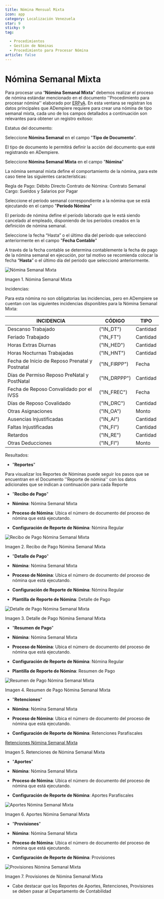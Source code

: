 ```yaml
---
title: Nómina Mensual Mixta
icon: app
category: Localización Venezuela
star: 9
sticky: 9
tag:

  - Procedimientos
  - Gestión de Nóminas
  - Procedimiento para Procesar Nómina
article: false
---
```


 **Nómina Semanal Mixta**
=========================

Para procesar una “**Nómina Semanal Mixta**” debemos realizar el proceso de nómina estándar mencionado en el documento ''Procedimiento para procesar nómina'' elaborado por [ERPyA](http://erpya.com). En esta ventana se registran los datos principales que ADempiere requiere para crear una nómina de tipo semanal mixta, cada uno de los campos detallados a continuación son relevantes para obtener un registro exitoso:

Estatus del documento:

Seleccione **Nómina Semanal** en el campo "**Tipo de Documento**".

El tipo de documento le permitirá definir la acción del documento que esté registrando en ADempiere.

Seleccione **Nómina Semanal Mixta** en el campo "**Nómina**"

La nómina semanal mixta define el comportamiento de la nómina, para este caso tiene las siguientes características:

Regla de Pago: Débito Directo
Contrato de Nómina: Contrato Semanal
Cargo: Sueldos y Salarios por Pagar

Seleccione el período semanal correspondiente a la nómina que se está ejecutando en el campo "**Período Nómina**"

El período de nómina define el período laborado que le está siendo cancelado al empleado, disponiendo de los períodos creados en la definición de nómina semanal.

Seleccione la fecha “Hasta” o el último día del período que seleccionó anteriormente en el campo "**Fecha Contable**"

A través de la fecha contable se determina contablemente la fecha de pago de la nómina semanal en ejecución, por tal motivo se recomienda colocar la fecha “**Hasta**” o el último día del período que seleccionó anteriormente.

![Nómina Semanal Mixta](/assets/img/procedures/payroll/procedures-to-process-payroll/resources/semanalmixta.png)

Imagen 1. Nómina Semanal Mixta

Incidencias:

Para esta nómina no son obligatorias las incidencias, pero en ADempiere se cuentan con las siguientes incidencias disponibles para la Nómina Semanal Mixta:

|           **INCIDENCIA**                              |     **CÓDIGO**       |    **TIPO**    |
|-------------------------------------------------------|----------------------|----------------|
| Descanso Trabajado                                    |     ("IN_DT")        |    Cantidad    |
| Feriado Trabajado                                     |     ("IN_FT")        |    Cantidad    |
| Horas Extras Diurnas                                  |     ("IN_HED")       |    Cantidad    |
| Horas Nocturnas Trabajadas                            |     ("IN_HNT")       |    Cantidad    |
| Fecha de Inicio de Reposo Prenatal y Postnatal        |    ("IN_FIRPP")      |     Fecha      |
| Días de Permiso Reposo PreNatal y PostNatal           |    ("IN_DRPPP")      |    Cantidad    |
| Fecha de Reposo Convalidado por el IVSS               |     ("IN_FREC")      |     Fecha      |
| Días de Reposo Covalidado                             |     ("IN_DRC")       |    Cantidad    |
| Otras Asignaciones                                    |      ("IN_OA")       |     Monto      |
| Ausencias Injustificadas                              |      ("IN_AI")       |    Cantidad    |
| Faltas Injustificadas                                 |      ("IN_FI")       |    Cantidad    |
| Retardos                                              |      ("IN_RE")       |    Cantidad    |
| Otras Deducciones                                     |      ("IN_FI")       |     Monto      |

Resultados:

- "**Reportes**"

Para visualizar los Reportes de Nóminas  puede seguir los pasos que se encuentran en el Documento ''Reporte de nómina'' con los datos adicionales que se indican a continuación para cada Reporte

- "**Recibo de Pago**"

- **Nómina**: Nómina Semanal Mixta

- **Proceso de Nómina**: Ubica el número de documento del proceso de nómina que está ejecutando.

- **Configuración de Reporte de Nómina**: Nómina Regular

![Recibo de Pago Nómina Semanal Mixta](/assets/img/procedures/payroll/procedures-to-process-payroll/resources/recibosemanalmixta.png)

Imagen 2. Recibo de Pago Nómina Semanal Mixta

- "**Detalle de Pago**"

- **Nómina**: Nómina Semanal Mixta

- **Proceso de Nómina**: Ubica el número de documento del proceso de nómina que está ejecutando.

- **Configuración de Reporte de Nómina**: Nómina Regular

- **Plantilla de Reporte de Nómina**: Detalle de Pago

![Detalle de Pago Nómina Semanal Mixta](/assets/img/procedures/payroll/procedures-to-process-payroll/resources/detallesemanalmixta.png)

Imagen 3. Detalle de Pago Nómina Semanal Mixta

- "**Resumen de Pago**"

- **Nómina**: Nómina Semanal Mixta

- **Proceso de Nómina**: Ubica el número de documento del proceso de nómina que está ejecutando.

- **Configuración de Reporte de Nómina**: Nómina Regular

- **Plantilla de Reporte de Nómina**: Resumen de Pago

![Resumen de Pago Nómina Semanal Mixta](/assets/img/procedures/payroll/procedures-to-process-payroll/resources/resumensemanalmixta.png)

Imagen 4. Resumen de Pago Nómina Semanal Mixta

- "**Retenciones**"

- **Nómina**: Nómina Semanal Mixta

- **Proceso de Nómina**: Ubica el número de documento del proceso de nómina que está ejecutando.

- **Configuración de Reporte de Nómina**: Retenciones Parafiscales

[Retenciones Nómina Semanal Mixta](/assets/img/procedures/payroll/procedures-to-process-payroll/resources/retencionessemanalmixta.png)

Imagen 5. Retenciones de Nómina Semanal Mixta

- "**Aportes**"

- **Nómina**: Nómina Semanal Mixta

- **Proceso de Nómina**: Ubica el número de documento del proceso de nómina que está ejecutando.

- **Configuración de Reporte de Nómina**: Aportes Parafiscales

![Aportes Nómina Semanal Mixta](/assets/img/procedures/payroll/procedures-to-process-payroll/resources/aportessemanalmixta.png)

Imagen 6. Aportes Nómina Semanal Mixta

- "**Provisiones**"

- **Nómina**: Nómina Semanal Mixta

- **Proceso de Nómina**: Ubica el número de documento del proceso de nómina que está ejecutando.

- **Configuración de Reporte de Nómina**: Provisiones

![Provisiones Nómina Semanal Mixta](/assets/img/procedures/payroll/procedures-to-process-payroll/resources/provisionessemanalmixta.png)

Imagen 7. Provisiones de Nómina Semanal Mixta

- Cabe destacar que los Reportes de Aportes, Retenciones, Provisiones se deben pasar al Departamento de Contabilidad
